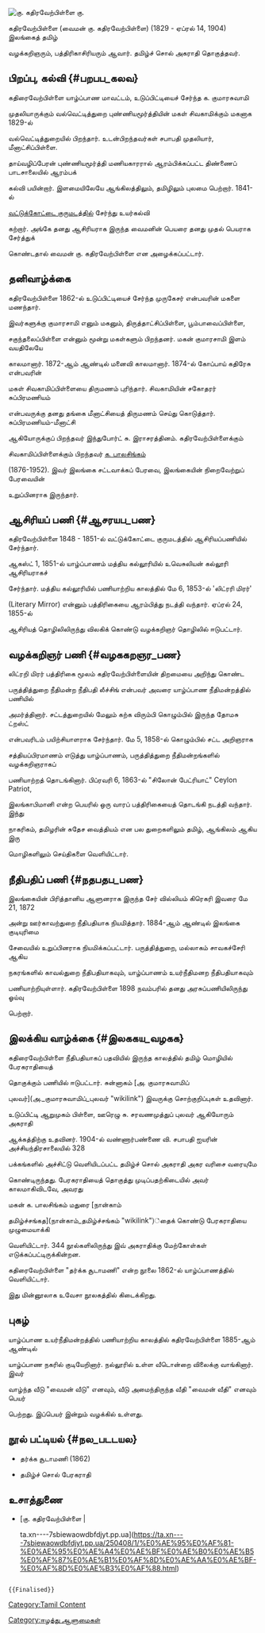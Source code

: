 ![கு. கதிரவேற்பிள்ளை](கு._கதிரவேற்பிள்ளை.png "கு. கதிரவேற்பிள்ளை") கு.
கதிரவேற்பிள்ளை (வைமன் கு. கதிரவேற்பிள்ளை) (1829 - ஏப்ரல் 14, 1904) இலங்கைத் தமிழ்
வழக்கறிஞரும், பத்திரிகாசிரியரும் ஆவார். தமிழ்ச் சொல் அகராதி தொகுத்தவர்.

## பிறப்பு, கல்வி {#பறபப_கலவ}

கதிரைவேற்பிள்ளை யாழ்ப்பாண மாவட்டம், உடுப்பிட்டியைச் சேர்ந்த க. குமாரசுவாமி
முதலியாருக்கும் வல்வெட்டித்துறை புண்ணியமூர்த்தியின் மகள் சிவகாமிக்கும் மகனாக 1829-ல்
வல்வெட்டித்துறையில் பிறந்தார். உடன்பிறந்தவர்கள் சபாபதி முதலியார், மீனாட்சிப்பிள்ளை.
தாய்வழிப்பேரன் புண்ணியமூர்த்தி மணியகாரரால் ஆரம்பிக்கப்பட்ட திண்ணைப் பாடசாலையில் ஆரம்பக்
கல்வி பயின்றார். இளமையிலேயே ஆங்கிலத்திலும், தமிழிலும் புலமை பெற்றார். 1841-ல்
[வட்டுக்கோட்டை குருமடத்தில்](வட்டுக்கோட்டை_குருமடம் "wikilink") சேர்ந்து உயர்கல்வி
கற்றார். அங்கே தனது ஆசிரியராக இருந்த வைமனின் பெயரை தனது முதல் பெயராக சேர்த்துக்
கொண்டதால் வைமன் கு. கதிரவேற்பிள்ளை என அழைக்கப்பட்டார்.

## தனிவாழ்க்கை

கதிரவேற்பிள்ளை 1862-ல் உடுப்பிட்டியைச் சேர்ந்த முருகேசர் என்பவரின் மகளை மணந்தார்.
இவர்களுக்கு குமாரசாமி எனும் மகனும், திருத்தாட்சிப்பிள்ளை, பூம்பாவைப்பிள்ளை,
சகுந்தலைப்பிள்ளை என்னும் மூன்று மகள்களும் பிறந்தனர். மகன் குமாரசாமி இளம் வயதிலேயே
காலமானார். 1872-ஆம் ஆண்டில் மனைவி காலமானார். 1874-ல் கோப்பாய் கதிரேசு என்பவரின்
மகள் சிவகாமிப்பிள்ளையை திருமணம் புரிந்தார். சிவகாமியின் சகோதரர் சுப்பிரமணியம்
என்பவருக்கு தனது தங்கை மீனாட்சியைத் திருமணம் செய்து கொடுத்தார். சுப்பிரமணியம்-மீனாட்சி
ஆகியோருக்குப் பிறந்தவர் இந்துபோர்ட் சு. இராசரத்தினம். கதிரவேற்பிள்ளைக்கும்
சிவகாமிப்பிள்ளைக்கும் பிறந்தவர் [க. பாலசிங்கம்](க._பாலசிங்கம் "wikilink")
(1876-1952). இவர் இலங்கை சட்டவாக்கப் பேரவை, இலங்கையின் நிறைவேற்றுப் பேரவையின்
உறுப்பினராக இருந்தார்.

## ஆசிரியப் பணி {#ஆசரயப_பண}

கதிரவேற்பிள்ளை 1848 - 1851-ல் வட்டுக்கோட்டை குருமடத்தில் ஆசிரியப்பணியில் சேர்ந்தார்.
ஆகஸ்ட் 1, 1851-ல் யாழ்ப்பாணம் மத்திய கல்லூரியில் உவெசுலியன் கல்லூரி ஆசிரியராகச்
சேர்ந்தார். மத்திய கல்லூரியில் பணியாற்றிய காலத்தில் மே 6, 1853-ல் 'லிட்ரரி மிரர்'
(Literary Mirror) என்னும் பத்திரிகையை ஆரம்பித்து நடத்தி வந்தார். ஏப்ரல் 24, 1855-ல்
ஆசிரியத் தொழிலிலிருந்து விலகிக் கொண்டு வழக்கறிஞர் தொழிலில் ஈடுபட்டார்.

## வழக்கறிஞர் பணி {#வழககறஞர_பண}

லிட்ரறி மிரர் பத்திரிகை மூலம் கதிரவேற்பிள்ளையின் திறமையை அறிந்து கொண்ட
பருத்தித்துறை நீதிமன்ற நீதிபதி லீச்சிங் என்பவர் அவரை யாழ்ப்பாண நீதிமன்றத்தில் பணியில்
அமர்த்தினார். சட்டத்துறையில் மேலும் கற்க விரும்பி கொழும்பில் இருந்த தோமசு ட்றஸ்ட்
என்பவரிடம் பயிற்சியாளராக சேர்ந்தார். மே 5, 1858-ல் கொழும்பில் சட்ட அறிஞராக
சத்தியப்பிரமாணம் எடுத்து யாழ்ப்பாணம், பருத்தித்துறை நீதிமன்றங்களில் வழக்கறிஞராகப்
பணியாற்றத் தொடங்கினார். பிப்ரவரி 6, 1863-ல் \"சிலோன் பேட்ரியாட்\" Ceylon Patriot,
இலங்காபிமானி என்ற பெயரில் ஒரு வாரப் பத்திரிகையைத் தொடங்கி நடத்தி வந்தார். இந்து
நாகரிகம், தமிழரின் சுதேச வைத்தியம் என பல துறைகளிலும் தமிழ், ஆங்கிலம் ஆகிய இரு
மொழிகளிலும் செய்திகளை வெளியிட்டார்.

## நீதிபதிப் பணி {#நதபதப_பண}

இலங்கையின் பிரித்தானிய ஆளுனராக இருந்த சேர் வில்லியம் கிரெகரி இவரை மே 21, 1872
அன்று ஊர்காவற்துறை நீதிபதியாக நியமித்தார். 1884-ஆம் ஆண்டில் இலங்கை குடியுரிமை
சேவையில் உறுப்பினராக நியமிக்கப்பட்டார். பருத்தித்துறை, மல்லாகம் சாவகச்சேரி ஆகிய
நகரங்களில் காவல்துறை நீதிபதியாகவும், யாழ்ப்பாணம் உயர்நீதிமனற நீதிபதியாகவும்
பணியாற்றியுள்ளார். கதிரவேற்பிள்ளை 1898 நவம்பரில் தனது அரசுப்பணியிலிருந்து ஓய்வு
பெற்றார்.

## இலக்கிய வாழ்க்கை {#இலககய_வழகக}

கதிரைவேற்பிள்ளை நீதிபதியாகப் பதவியில் இருந்த காலத்தில் தமிழ் மொழியில் பேரகராதியைத்
தொகுக்கும் பணியில் ஈடுபட்டார். சுன்னாகம் [அ. குமாரசுவாமிப்
புலவர்](அ._குமாரசுவாமிப்_புலவர் "wikilink") இவருக்கு சொற்குறிப்புகள் உதவினார்.
உடுப்பிட்டி ஆறுமுகம் பிள்ளை, ஊரெழு சு. சரவணமுத்துப் புலவர் ஆகியோரும் அகராதி
ஆக்கத்திற்கு உதவினர். 1904-ல் வண்ணார்பண்ணை வி. சபாபதி ஐயரின் அச்சியந்திரசாலையில் 328
பக்கங்களில் அச்சிட்டு வெளியிடப்பட்ட தமிழ்ச் சொல் அகராதி அகர வரிசை வரையுமே
கொண்டிருந்தது. பேரகராதியைத் தொகுத்து முடிப்பதற்கிடையில் அவர் காலமாகிவிடவே, அவரது
மகன் க. பாலசிங்கம் மதுரை [நான்காம்
தமிழ்ச்சங்கத](நான்காம்_தமிழ்ச்சங்கம் "wikilink")்தைக் கொண்டு பேரகராதியை முழுமையாக்கி
வெளியிட்டார். 344 நூல்களிலிருந்து இவ் அகராதிக்கு மேற்கோள்கள் எடுக்கப்பட்டிருக்கின்றன.
கதிரைவேற்பிள்ளை \"தர்க்க சூடாமணி\" என்ற நூலை 1862-ல் யாழ்ப்பாணத்தில் வெளியிட்டார்.
இது மின்னூலாக உவேசா நூலகத்தில் கிடைக்கிறது.

## புகழ்

யாழ்ப்பாண உயர்நீதிமன்றத்தில் பணியாற்றிய காலத்தில் கதிரவேற்பிள்ளை 1885-ஆம் ஆண்டில்
யாழ்ப்பாண நகரில் குடியேறினார். நல்லூரில் உள்ள வீடொன்றை விலைக்கு வாங்கினார். இவர்
வாழ்ந்த வீடு \"வைமன் வீடு\" எனவும், வீடு அமைந்திருந்த வீதி \"வைமன் வீதி\" எனவும் பெயர்
பெற்றது. இப்பெயர் இன்றும் வழக்கில் உள்ளது.

## நூல் பட்டியல் {#நல_படடயல}

-   தர்க்க சூடாமணி (1862)
-   தமிழ்ச் சொல் பேரகராதி

## உசாத்துணை

-   [கு. கதிரவேற்பிள்ளை \|
    ta.xn\-\-\--7sbiewaowdbfdjyt.pp.ua](https://ta.xn----7sbiewaowdbfdjyt.pp.ua/250408/1/%E0%AE%95%E0%AF%81-%E0%AE%95%E0%AE%A4%E0%AE%BF%E0%AE%B0%E0%AE%B5%E0%AF%87%E0%AE%B1%E0%AF%8D%E0%AE%AA%E0%AE%BF-%E0%AF%8D%E0%AE%B3%E0%AF%88.html)

```{=mediawiki}
{{Finalised}}
```
[Category:Tamil Content](Category:Tamil_Content "wikilink")
[Category:ஈழத்து ஆளுமைகள்](Category:ஈழத்து_ஆளுமைகள் "wikilink")
